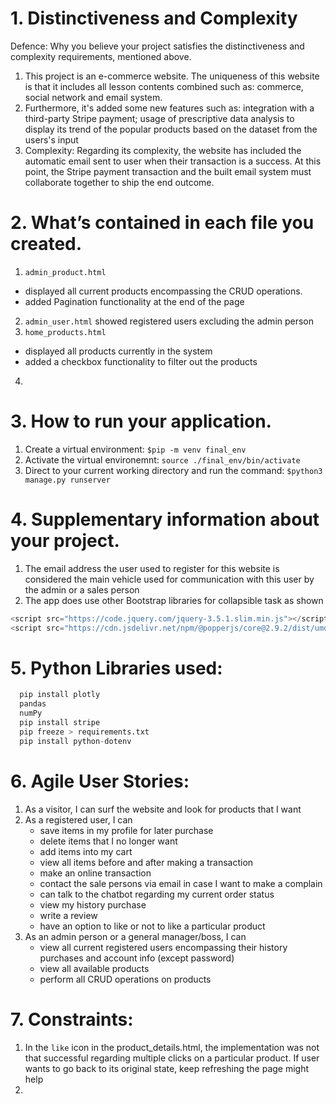# 1. Distinctiveness and Complexity
Defence: Why you believe your project satisfies the distinctiveness and complexity requirements, mentioned above.
1. This project is an e-commerce website. The uniqueness of this website is that it includes all lesson contents combined such as: commerce, social network and email system.
2. Furthermore, it's added some new features such as: integration with a third-party Stripe payment; usage of prescriptive data analysis to display its trend of the popular products based on the dataset from the users's input
3. Complexity: Regarding its complexity, the website has included the automatic email sent to user when their transaction is a success. At this point, the Stripe payment transaction and the built email system must collaborate together to ship the end outcome.
   
# 2. What’s contained in each file you created.

1. `admin_product.html` 
  - displayed all current products encompassing the CRUD operations. 
  - added Pagination functionality at the end of the page
2. `admin_user.html` showed registered users excluding the admin person
3. `home_products.html` 
  - displayed all products currently in the system
  - added a checkbox functionality to filter out the products
4. 
# 3. How to run your application.
1. Create a virtual environment: `$pip -m venv final_env`
2. Activate the virtual environemnt: `source ./final_env/bin/activate`
3. Direct to your current working directory and run the command: `$python3 manage.py runserver`
# 4. Supplementary information about your project. 
1.  The email address the user used to register for this website is considered the main vehicle used for communication with this user by the admin or a sales person
2.  The app does use other Bootstrap libraries for collapsible task as shown
  ```js
  <script src="https://code.jquery.com/jquery-3.5.1.slim.min.js"></script>
  <script src="https://cdn.jsdelivr.net/npm/@popperjs/core@2.9.2/dist/umd/popper.min.js"></script>
  
  ```   
# 5. Python Libraries used:

 ```python
   pip install plotly
   pandas
   numPy
   pip install stripe
   pip freeze > requirements.txt
   pip install python-dotenv


```
# 6. Agile User Stories:
1. As a visitor, I can surf the website and look for products that I want
2. As a registered user, I can
    -  save items in my profile for later purchase
    -  delete items that I no longer want
    -  add items into my cart
    -  view all items before and after making a transaction
    -  make an online transaction
    -  contact the sale persons via email in case I want to make a complain
    -  can talk to the chatbot regarding my current order status
    -  view my history purchase
    -  write a review
    -  have an option to like or not to like a particular product
3. As an admin person or a general manager/boss, I can
    - view all current registered users encompassing their history purchases and account info (except password)
    - view all available products
    - perform all CRUD operations on products

# 7. Constraints:
1. In the `like` icon in the product_details.html, the implementation was not that successful regarding multiple clicks on a particular product. If user wants to go back to its original state, keep refreshing the page might help
2. 